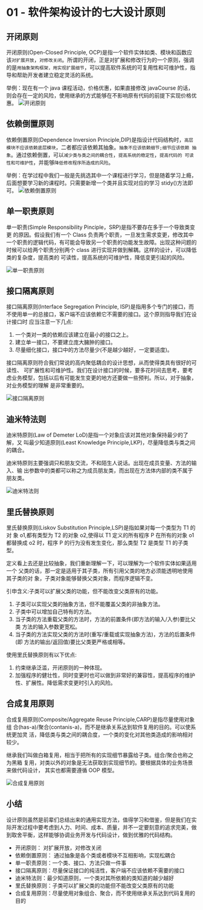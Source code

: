 # 01 - 软件架构设计的七大设计原则

## 开闭原则

开闭原则(Open-Closed Principle, OCP)是指一个软件实体如类、模块和函数应该`对扩展开放`，`对修改关闭`。所谓的开闭，正是对扩展和修改行为的一个原则，强调的是`用抽象架构框架，用实现扩展细节`，可以提高软件系统的可复用性和可维护性，指导和帮助开发者建立稳定灵活的系统。

举例：现在有一个 java 课程活动，价格优惠，如果直接修改 javaCourse 的话，则会存在一定的风险，使用继承的方式能够在不影响原有代码的前提下实现价格优惠。
![开闭原则](./img/ocp.jpg)

## 依赖倒置原则

依赖倒置原则(Dependence Inversion Principle,DIP)是指设计代码结构时，`高层模块不应该依赖底层模块`，二者都应该依赖其抽象。`抽象不应该依赖细节;细节应该依赖 抽象`。通过依赖倒置，可以`减少类与类之间的耦合性`，`提高系统的稳定性`，`提高代码的 可读性和可维护性`，并能够`降低修改程序所造成的风险`。

举例：在学过程中我们一般是先挑选其中一个课程进行学习，但是随着学习上瘾，后面想要学习新的课程时。只需要新增一个类并且实现对应的学习 stidy()方法即可。
![依赖倒置原则](./img/dip.jpg)

## 单一职责原则

单一职责(Simple Responsibility Pinciple，SRP)是指不要存在多于一个导致类变更 的原因。假设我们有一个 Class 负责两个职责，一旦发生需求变更，修改其中一个职责的逻辑代码，有可能会导致另一个职责的功能发生故障。出现这种问题的时候可以给两个职责分别两个 class 进行实现并做到解耦。这样的设计，可以降低类的复杂度，提高类的 可读性，提高系统的可维护性，降低变更引起的风险。

![单一职责原则](./img/srp.jpg)

## 接口隔离原则

接口隔离原则(Interface Segregation Principle, ISP)是指用多个专门的接口，而不使用单一的总接口，客户端不应该依赖它不需要的接口。这个原则指导我们在设计接口时 应当注意一下几点:

1. 一个类对一类的依赖应该建立在最小的接口之上。
2. 建立单一接口，不要建立庞大臃肿的接口。
3. 尽量细化接口，接口中的方法尽量少(不是越少越好，一定要适度)。

接口隔离原则符合我们常说的高内聚低耦合的设计思想，从而使得类具有很好的可读性、 可扩展性和可维护性。我们在设计接口的时候，要多花时间去思考，要考虑业务模型，包括以后有可能发生变更的地方还要做一些预判。所以，对于抽象，对业务模型的理解 是非常重要的。

![接口隔离原则](./img/isp.jpg)

## 迪米特法则

迪米特原则(Law of Demeter LoD)是指一个对象应该对其他对象保持最少的了解，又 叫最少知道原则(Least Knowledge Principle,LKP)，尽量降低类与类之间的耦合。

迪米特原则主要强调只和朋友交流，不和陌生人说话。出现在成员变量、方法的输入、输 出参数中的类都可以称之为成员朋友类，而出现在方法体内部的类不属于朋友类。

![迪米特法则](./img/lod.jpg)

## 里氏替换原则

里氏替换原则(Liskov Substitution Principle,LSP)是指如果对每一个类型为 T1 的对 象 o1,都有类型为 T2 的对象 o2,使得以 T1 定义的所有程序 P 在所有的对象 o1 都替换成 o2 时，程序 P 的行为没有发生变化，那么类型 T2 是类型 T1 的子类型。

定义看上去还是比较抽象，我们重新理解一下，可以理解为一个软件实体如果适用一个 父类的话，那一定是适用于其子类，所有引用父类的地方必须能透明地使用其子类的对 象，子类对象能够替换父类对象，而程序逻辑不变。

引申含义:子类可以扩展父类的功能，但不能改变父类原有的功能。

1. 子类可以实现父类的抽象方法，但不能覆盖父类的非抽象方法。
2. 子类中可以增加自己特有的方法。
3. 当子类的方法重载父类的方法时，方法的前置条件(即方法的输入/入参)要比父类 方法的输入参数更宽松。
4. 当子类的方法实现父类的方法时(重写/重载或实现抽象方法)，方法的后置条件(即 方法的输出/返回值)要比父类更严格或相等。

使用里氏替换原则有以下优点:

1. 约束继承泛滥，开闭原则的一种体现。
2. 加强程序的健壮性，同时变更时也可以做到非常好的兼容性，提高程序的维护性、扩展性。降低需求变更时引入的风险。

## 合成复用原则

合成复用原则(Composite/Aggregate Reuse Principle,CARP)是指尽量使用对象组 合(has-a)/聚合(contanis-a)，而不是继承关系达到软件复用的目的。可以使系统更加灵 活，降低类与类之间的耦合度，一个类的变化对其他类造成的影响相对较少。

继承我们叫做白箱复用，相当于把所有的实现细节暴露给子类。组合/聚合也称之为黑箱 复用，对类以外的对象是无法获取到实现细节的。要根据具体的业务场景来做代码设计， 其实也都需要遵循 OOP 模型。

![合成复用原则](./img/carp.jpg)

## 小结

设计原则虽然是前辈们总结出来的通用实现方法，值得学习和借鉴，但是我们在实际开发过程中要考虑到人力、时间、成本、质量，并不一定要刻意的追求完美，做到取舍平衡，这样能够协调业务开发与代码设计，做到优雅的代码结构。

- 开闭原则： 对扩展开放，对修改关闭
- 依赖倒置原则： 通过抽象是各个类或者模块不互相影响，实现松耦合
- 单一职责原则：一个类、接口、方法只做一件事
- 接口隔离原则：尽量保证接口的纯洁性，客户端不应该依赖不需要的接口
- 迪米特法则：最少知道原则，一个类对其所依赖的类知道的越少越好
- 里氏替换原则：子类可以扩展父类的功能但不能改变父类原有的功能
- 合成复用原则：尽量使用对象组合、聚合，而不使用继承关系达到代码复用的目的
